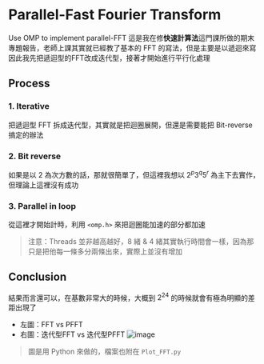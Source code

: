 # Parallel-Fast Fourier Transform
Use OMP to implement parallel-FFT 
這是我在修**快速計算法**這門課所做的期末專題報告，老師上課其實就已經教了基本的 FFT 的寫法，但是主要是以遞迴來寫
因此我先把遞迴型的FFT改成迭代型，接著才開始進行平行化處理

## Process
### 1. Iterative
把遞迴型 FFT 拆成迭代型，其實就是把迴圈展開，但還是需要能把 Bit-reverse 搞定的辦法

### 2. Bit reverse
如果是以 2 為次方數的話，那就很簡單了，但這裡我想以 $2^p3^q5^r$ 為主下去實作，但理論上這裡沒有成功

### 3. Parallel in loop
從這裡才開始計時，利用 `<omp.h>` 來把迴圈能加速的部分都加速
> 注意：Threads 並非越高越好，8 緒 & 4 緒其實執行時間會一樣，因為那只是把他每一條多分兩條出來，實際上並沒有增加
## Conclusion
結果而言還可以，在基數非常大的時候，大概到 $2^{24}$ 的時候就會有極為明顯的差距出現了

* 左圖：FFT vs PFFT
* 右圖：迭代型FFT vs 迭代型PFFT
![image](https://user-images.githubusercontent.com/47287400/192219060-9d5363ea-1fd0-4332-829a-a15e43d5c5f8.png)
> 圖是用 Python 來做的，檔案也附在 `Plot_FFT.py`
